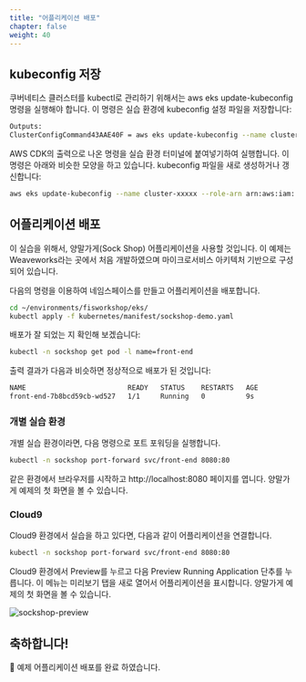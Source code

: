 ```yaml
---
title: "어플리케이션 배포"
chapter: false
weight: 40
---
```


## kubeconfig 저장

쿠버네티스 클러스터를 kubectl로 관리하기 위해서는 aws eks update-kubeconfig 명령을 실행해야 합니다. 이 명령은 실습 환경에 kubeconfig 설정 파일을 저장합니다:
```sh
Outputs:
ClusterConfigCommand43AAE40F = aws eks update-kubeconfig --name cluster-xxxxx --role-arn arn:aws:iam::112233445566:role/yyyyy
```

AWS CDK의 출력으로 나온 명령을 실습 환경 터미널에 붙여넣기하여 실행합니다. 이 명령은 아래와 비슷한 모양을 하고 있습니다. kubeconfig 파일을 새로 생성하거나 갱신합니다:
```sh
aws eks update-kubeconfig --name cluster-xxxxx --role-arn arn:aws:iam::112233445566:role/yyyyy
```

## 어플리케이션 배포

이 실습을 위해서, 양말가게(Sock Shop) 어플리케이션을 사용할 것입니다. 이 예제는 Weaveworks라는 곳에서 처음 개발하였으며 마이크로서비스 아키텍처 기반으로 구성되어 있습니다.

다음의 명령을 이용하여 네임스페이스를 만들고 어플리케이션을 배포합니다.
```sh
cd ~/environments/fisworkshop/eks/
kubectl apply -f kubernetes/manifest/sockshop-demo.yaml
```

배포가 잘 되었는 지 확인해 보겠습니다:
```sh
kubectl -n sockshop get pod -l name=front-end
```
출력 결과가 다음과 비슷하면 정상적으로 배포가 된 것입니다:
```sh
NAME                         READY   STATUS    RESTARTS   AGE
front-end-7b8bcd59cb-wd527   1/1     Running   0          9s
```

### 개별 실습 환경
개별 실습 환경이라면, 다음 명령으로 포트 포워딩을 실행합니다.

```sh
kubectl -n sockshop port-forward svc/front-end 8080:80
```
같은 환경에서 브라우저를 시작하고 http://localhost:8080 페이지를 엽니다. 양말가게 예제의 첫 화면을 볼 수 있습니다.

### Cloud9
Cloud9 환경에서 실습을 하고 있다면, 다음과 같이 어플리케이션을 연결합니다.

```sh
kubectl -n sockshop port-forward svc/front-end 8080:80
```
Cloud9 환경에서 Preview를 누르고 다음 Preview Running Application 단추를 누릅니다. 이 메뉴는 미리보기 탭을 새로 열어서 어플리케이션을 표시합니다. 양말가게 예제의 첫 화면을 볼 수 있습니다.

![sockshop-preview](/images/30_eks/weaveworks-sockshop-frontend.png)

## 축하합니다!

:tada: 예제 어플리케이션 배포를 완료 하였습니다.
